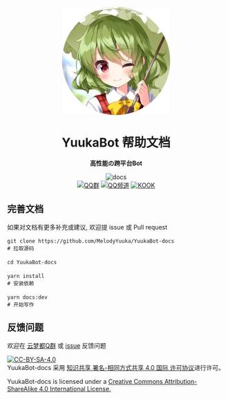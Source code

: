 <!-- markdownlint-disable MD041 -->
<p align='center'>
    <a herf=''>
        <img src='./docs/src/.vuepress/public/images/logo.webp' width='250px' height='250px' alt='YuukaBot'>
    </a>
</p>

<div align="center">

# YuukaBot 帮助文档

<!-- prettier-ignore-start -->
<!-- markdownlint-disable-next-line MD036 -->
**高性能の跨平台Bot**
<!-- prettier-ignore-end -->

![docs](https://github.com/MelodyYuuka/YuukaBot-docs/workflows/docs/badge.svg)
<br/>
[![QQ群](https://img.shields.io/badge/QQ%E7%BE%A4-618356332-orange?style=flat-square)](https://jq.qq.com/?_wv=1027&k=fV5yn9GQ)
[![QQ频道](https://img.shields.io/badge/QQ%E9%A2%91%E9%81%93-Dreamer云梦都-5492ff?style=flat-square)](https://pd.qq.com/s/5iyaamyir)
[![KOOK](https://img.shields.io/badge/KOOK-Dreamer云梦都-007ec6?style=flat-square)](https://kook.top/4wZDH7)

</div>

## 完善文档

如果对文档有更多补充或建议, 欢迎提 issue 或 Pull request

```shell
git clone https://github.com/MelodyYuuka/YuukaBot-docs
# 拉取源码

cd YuukaBot-docs

yarn install
# 安装依赖

yarn docs:dev
# 开始写作
```

## 反馈问题

欢迎在 [云梦都Q群](https://jq.qq.com/?_wv=1027&k=fV5yn9GQ) 或 [issue](https://github.com/MelodyYuuka/YuukaBot-docs/issues) 反馈问题

[![CC-BY-SA-4.0](https://i.creativecommons.org/l/by-sa/4.0/88x31.png)](http://creativecommons.org/licenses/by-sa/4.0/)  
YuukaBot-docs 采用 [知识共享 署名-相同方式共享 4.0 国际 许可协议](http://creativecommons.org/licenses/by-sa/4.0/)进行许可。

YuukaBot-docs is licensed under a [Creative Commons Attribution-ShareAlike 4.0 International License.](http://creativecommons.org/licenses/by-sa/4.0/)
